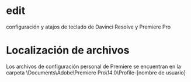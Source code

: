 # edit
configuración y atajos de teclado de Davinci Resolve y Premiere Pro

# Localización de archivos
Los archivos de configuración personal de Premiere se encuentran en la carpeta \Documents\Adobe\Premiere Pro\14.0\Profile-[nombre de usuario]
